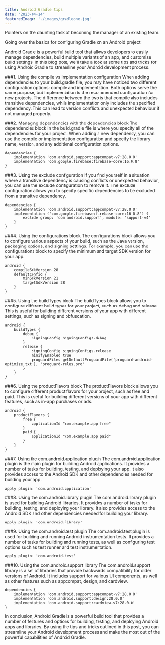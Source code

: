 ```yaml
---
title: Android Gradle tips
date: "2023-04-14"
featuredImage: './images/gradleone.jpg'
---
```

Pointers on the daunting task of becoming the manager of an existing team.
<!-- end -->

Going over the basics for configuring Gradle on an Android project

Android Gradle is a powerful build tool that allows developers to easily manage dependencies, build multiple variants of an app, and customise build settings. In this blog post, we'll take a look at some tips and tricks for using Android Gradle to streamline your Android development process.

###1. Using the compile vs implementation configuration
When adding dependencies to your build.gradle file, you may have noticed two different configuration options: compile and implementation. Both options serve the same purpose, but implementation is the recommended configuration for new projects. The difference between the two is that compile also includes transitive dependencies, while implementation only includes the specified dependency. This can lead to version conflicts and unexpected behaviour if not managed properly.

###2. Managing dependencies with the dependencies block
The dependencies block in the build.gradle file is where you specify all of the dependencies for your project. When adding a new dependency, you can use the compile or implementation configuration and specify the library name, version, and any additional configuration options.

```
dependencies {
    implementation 'com.android.support:appcompat-v7:28.0.0'
    implementation 'com.google.firebase:firebase-core:16.0.8'
}
```

###3. Using the exclude configuration
If you find yourself in a situation where a transitive dependency is causing conflicts or unexpected behavior, you can use the exclude configuration to remove it. The exclude configuration allows you to specify specific dependencies to be excluded from a transitive dependency.

```
dependencies {
    implementation 'com.android.support:appcompat-v7:28.0.0'
    implementation ('com.google.firebase:firebase-core:16.0.8') {
        exclude group: 'com.android.support', module: 'support-v4'
    }
}
```

###4. Using the configurations block
The configurations block allows you to configure various aspects of your build, such as the Java version, packaging options, and signing settings. For example, you can use the configurations block to specify the minimum and target SDK version for your app.

```
android {
    compileSdkVersion 28
    defaultConfig {
        minSdkVersion 21
        targetSdkVersion 28
    }
}
```

###5. Using the buildTypes block
The buildTypes block allows you to configure different build types for your project, such as debug and release. This is useful for building different versions of your app with different settings, such as signing and obfuscation.

```
android {
    buildTypes {
        debug {
            signingConfig signingConfigs.debug
        }
        release {
            signingConfig signingConfigs.release
            minifyEnabled true
            proguardFiles getDefaultProguardFile('proguard-android-optimize.txt'), 'proguard-rules.pro'
        }
    }
}
```

###6. Using the productFlavors block
The productFlavors block allows you to configure different product flavors for your project, such as free and paid. This is useful for building different versions of your app with different features, such as in-app purchases or ads.

```
android {
    productFlavors {
        free {
            applicationId "com.example.app.free"
        }
        paid {
            applicationId "com.example.app.paid"
        }
    }
}
```

###7. Using the com.android.application plugin
The com.android.application plugin is the main plugin for building Android applications. It provides a number of tasks for building, testing, and deploying your app. It also provides access to the Android SDK and other dependencies needed for building your app.

```
apply plugin: 'com.android.application'
```

###8. Using the com.android.library plugin
The com.android.library plugin is used for building Android libraries. It provides a number of tasks for building, testing, and deploying your library. It also provides access to the Android SDK and other dependencies needed for building your library.

```
apply plugin: 'com.android.library'
```

###9. Using the com.android.test plugin
The com.android.test plugin is used for building and running Android instrumentation tests. It provides a number of tasks for building and running tests, as well as configuring test options such as test runner and test instrumentation.

```
apply plugin: 'com.android.test'
```

###10. Using the com.android.support library
The com.android.support library is a set of libraries that provide backwards compatibility for older versions of Android. It includes support for various UI components, as well as other features such as appcompat, design, and cardview.

```
dependencies {
    implementation 'com.android.support:appcompat-v7:28.0.0'
    implementation 'com.android.support:design:28.0.0'
    implementation 'com.android.support:cardview-v7:28.0.0'
}
```

In conclusion, Android Gradle is a powerful build tool that provides a number of features and options for building, testing, and deploying Android apps and libraries. By using the tips and tricks outlined in this post, you can streamline your Android development process and make the most out of the powerful capabilities of Android Gradle.